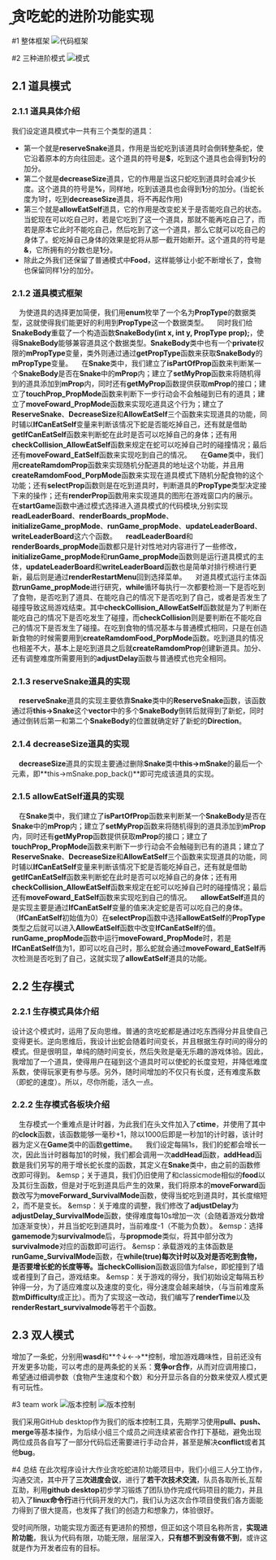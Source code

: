 # ̰贪吃蛇的进阶功能实现

#1 整体框架
![代码框架](%E4%BB%A3%E7%A0%81%E6%A1%86%E6%9E%B6.png "title")


#2 三种进阶模式
![模式](模式.png "title")

## 2.1 道具模式
### 2.1.1 道具具体介绍  

我们设定道具模式中一共有三个类型的道具：

+ 第一个就是**reserveSnake**道具，作用是当蛇吃到该道具时会倒转整条蛇，使它沿着原本的方向往回走。这个道具的符号是$\mathbf{\$}$，吃到这个道具也会得到**1**分的加分。
+ 第二个就是**decreaseSize**道具，它的作用是当这只蛇吃到道具时会减少长度。这个道具的符号是$\mathbf{\%}$，同样地，吃到该道具也会得到**1**分的加分。(当蛇长度为1时，吃到**decreaseSize**道具，将不再起作用)
+ 第三个就是**allowEatSelf**道具，它的作用是改变蛇关于是否能吃自己的状态。当蛇现在可以吃自己时，若是它吃到了这一个道具，那就不能再吃自己了，而若是原本它此时不能吃自己，然后吃到了这一个道具，那么它就可以吃自己的身体了。蛇吃掉自己身体的效果是蛇将从那一截开始断开。这个道具的符号是$\mathbf{\&}$，它所拥有的分数也是**1**分。
+ 除此之外我们还保留了普通模式中**Food**，这样能够让小蛇不断增长了，食物也保留同样1分的加分。
  
### 2.1.2 道具模式框架  

&emsp;为使道具的选择更加简便，我们用**enum**枚举了一个名为**PropType**的数据类型，这就使得我们能更好的利用到**PropType**这一个数据类型。
&emsp;同时我们给**SnakeBody**重载了一个构造函数**SnakeBody(int x, int y, PropType prop);**，使得**SnakeBody**能够兼容道具这个数据类型。**SnakeBody**类中也有一个**private**权限的**mPropType**变量，类外则通过通过**getPropType**函数来获取**SnakeBody**的**mPropType**变量。
&emsp;在**Snake**类中，我们建立了**isPartOfProp**函数来判断某一个**SnakeBody**是否在**Snake**中的**mProp**内；建立了**setMyProp**函数来将随机得到的道具添加到**mProp**内，同时还有**getMyProp**函数提供获取**mProp**的接口；建立了**touchProp_PropMode**函数来判断下一步行动会不会触碰到已有的道具；建立了**moveFoward_PropMode**函数来实现吃道具这个行为；建立了**ReserveSnake**、**DecreaseSize**和**AllowEatSelf**三个函数来实现道具的功能，同时辅以**IfCanEatSelf**变量来判断该情况下蛇是否能吃掉自己，还有就是借助**getIfCanEatSelf**函数来判断蛇在此时是否可以吃掉自己的身体；还有用**checkCollision_AllowEatSelf**函数来规定在蛇可以吃掉自己时的碰撞情况；最后还有**moveFoward_EatSelf**函数来实现吃到自己的情况。
&emsp;在**Game**类中，我们用**createRamdomProp**函数来实现随机分配道具的地址这个功能，并且用**createRamdomFood_PorpMode**函数来实现在道具模式下随机分配食物的这个功能；还有**selectProp**函数则是在吃到道具时，判断道具的**PropType**类型决定接下来的操作；还有**renderProp**函数用来实现道具的图形在游戏窗口内的展示。
&emsp;在**startGame**函数中通过模式选择进入道具模式的代码模块,分别实现**readLeaderBoard**、**renderBoards_propMode**、**initializeGame_propMode**、**runGame_propMode**、**updateLeaderBoard**、**writeLeaderBoard**这六个函数。
&emsp;**readLeaderBoard**和**renderBoards_propMode**函数都只是针对性地对内容进行了一些修改，**initializeGame_propMode**和**runGame_propMode**函数则是运行道具模式的主体，**updateLeaderBoard**和**writeLeaderBoard**函数也是简单对排行榜进行更新，最后则是通过**renderRestartMenu**回到选择菜单。
&emsp;对道具模式运行主体函数**runGame_propMode**进行研究，**while**循环每执行一次都要检测一下是否吃到了食物，是否吃到了道具、在能吃自己的情况下是否吃到了自己，或者是否发生了碰撞导致这局游戏结束。其中**checkCollision_AllowEatSelf**函数就是为了判断在能吃自己的情况下是否吃发生了碰撞，而**checkCollision**则是要判断在不能吃自己的情况下是否发生了碰撞。在吃到食物的情况基本与普通模式相同，只是在创造新食物的时候需要用到**createRamdomFood_PorpMode**函数。吃到道具的情况也相差不大，基本上是吃到道具之后就**createRamdomProp**创建新道具。加分、还有调整难度所需要用到的**adjustDelay**函数与普通模式也完全相同。  

### 2.1.3 reserveSnake道具的实现  

&emsp;**reserveSnake**道具的实现主要依靠**Snake**类中的**ReserveSnake**函数，该函数通过将**this->Snake**这个**vector**中的多个**SnakeBody**倒转后就得到了新蛇，同时通过倒转后第一和第二个**SnakeBody**的位置就确定好了新蛇的**Direction**。  

### 2.1.4 decreaseSize道具的实现  

&emsp;**decreaseSize**道具的实现主要通过删除**Snake**类中**this->mSnake**的最后一个元素，即**this->mSnake.pop_back()**即可完成该道具的实现。  

### 2.1.5 allowEatSelf道具的实现

&emsp;在**Snake**类中，我们建立了**isPartOfProp**函数来判断某一个**SnakeBody**是否在**Snake**中的**mProp**内；建立了**setMyProp**函数来将随机得到的道具添加到**mProp**内，同时还有**getMyProp**函数提供获取**mProp**的接口；建立了**touchProp_PropMode**函数来判断下一步行动会不会触碰到已有的道具；建立了**ReserveSnake**、**DecreaseSize**和**AllowEatSelf**三个函数来实现道具的功能，同时辅以**IfCanEatSelf**变量来判断该情况下蛇是否能吃掉自己，还有就是借助**getIfCanEatSelf**函数来判断蛇在此时是否可以吃掉自己的身体；还有用**checkCollision_AllowEatSelf**函数来规定在蛇可以吃掉自己时的碰撞情况；最后还有**moveFoward_EatSelf**函数来实现吃到自己的情况。
&emsp;**allowEatSelf**道具的是实现主要是通过**IfCanEatSelf**变量的值来决定蛇是否可以吃自己的身体。（**IfCanEatSelf**初始值为0）在**selectProp**函数中选择**allowEatSelf**的**PropType**类型之后就可以进入**AllowEatSelf**函数中改变**IfCanEatSelf**的值。**runGame_propMode**函数中运行**moveFoward_PropMode**时，若是**IfCanEatSelf**值为1，即可以吃自己时，那么蛇就会通过**moveFoward_EatSelf**再次检测是否吃到了自己，这就实现了**allowEatSelf**道具的功能。

## 2.2 生存模式
### 2.2.1 生存模式具体介绍

设计这个模式时，运用了反向思维。普通的贪吃蛇都是通过吃东西得分并且使自己变得更长。逆向思维后，我设计出蛇会随着时间变长，并且根据生存时间的得分的模式。但是很明显，单纯的随时间变长，然后失败是毫无乐趣的游戏体验。因此，我增加了一个道具，使得用户在碰到这个道具时可以使蛇的长度变短，并降低难度系数，使得玩家更有参与感。另外，随时间增加的不仅只有长度，还有难度系数（即蛇的速度）。所以，尽你所能，活久一点。

### 2.2.2 生存模式各板块介绍

&emsp;生存模式一个重难点是计时器，为此我们在头文件加入了**ctime**，并使用了其中的**clock**函数，该函数能够一毫秒+1，除以1000后即是一秒加1的计时器，该计时器为定义在**Game**类中的函数**gettime**。
&emsp;我们设定每隔1s，我们的蛇都会增长一次，因此当计时器每加1的时候，我们都会调用一次**addHead**函数，**addHead**函数是我们另写的用于增长蛇长度的函数，其定义在**Snake**类中，由之前的函数修改即可得到。
&emsp；关于道具，我们仍旧使用了和classicmode相似的**food**以及其衍生函数，但是对于吃到道具后产生的效果，我们将原本的**moveForward**函数改写为**moveForward_SurvivalMode**函数，使得当蛇吃到道具时，其长度缩短2，而不是变长。
&emsp：关于难度的调整，我们修改了**adjustDelay**为**adjustDelay_SurvivalMode**函数，使得难度每10s增加一次（会随着游戏分数增加逐渐变快），并且当蛇吃到道具时，当前难度-1（不能为负数）。
&emsp：选择**gamemode**为**survivalmode**后，与**propmode**类似，将其中部分改为**survivalmode**对应的函数即可运行。
&emsp：承载游戏的主体函数是**runGame_SurvivalMode**函数，在**while(true)**每次计时以及对是否吃到食物，是否要增长蛇的长度等等。当**checkCollision**函数返回值为false，即蛇撞到了墙或者撞到了自己，游戏结束。
&emsp：关于游戏的得分，我们初始设定每隔五秒钟得一分，为了适应难度以及速度的变化，得分速度会越来越快，（与当前难度系数**mDifficulty**成正比）。而为了实现这一改动，我们编写了**renderTime**以及**renderRestart_survivalmode**等若干个函数。
## 2.3 双人模式
增加了一条蛇，分别用**wasd**和**↑↓←→**控制，增加游戏趣味性，目前还没有开发更多功能，可以考虑的是两条蛇的关系：**竞争or合作**，从而对应调用接口，希望通过细调参数（食物产生速度和个数）和分开显示各自的分数来使双人模式更有可玩性。


#3 team work
![版本控制](版本控制2.png "title")
![版本控制](版本控制1.png "title")

我们采用GitHub desktop作为我们的版本控制工具，先期学习使用**pull、push、merge**等基本操作，为后续小组三个成员之间连续紧密合作打下基础，避免出现两位成员各自写了一部分代码后还需要进行手动合并，甚至是解决**conflict**或者其他**bug**。

#4 总结
在此次程序设计大作业贪吃蛇进阶功能项目中，我们小组三人分工协作，沟通交流，其中开了**三次进度会议**，进行了**若干次技术交流**，队员各取所长,互帮互助，利用**github desktop**初步学习锻炼了团队协作完成代码项目的能力，并且初入了**linux命令行**进行代码开发的大门，我们认为这次合作项目使我们各方面能力得到了很大提高，也发挥了我们的创造力和想象力，体验很好。

受时间所限，功能实现方面还有更进阶的预想，但正如这个项目名称所言，**实现进阶功能**，我认为代码有限，功能无限，层层深入，**只有想不到没有做不到**，或许这就是作为开发者应有的目标。